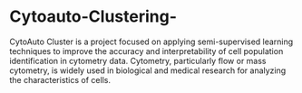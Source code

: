 # Cytoauto-Clustering-
CytoAuto Cluster is a project focused on applying semi-supervised learning techniques to improve the accuracy and interpretability of cell population identification in cytometry data. Cytometry, particularly flow or mass cytometry, is widely used in biological and medical research for analyzing the characteristics of cells.
